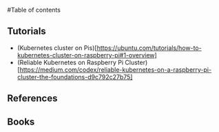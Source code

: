 #Table of contents

## Tutorials

- (Kubernetes cluster on Pis)[https://ubuntu.com/tutorials/how-to-kubernetes-cluster-on-raspberry-pi#1-overview]
- (Reliable Kubernetes on Raspberry Pi Cluster)[https://medium.com/codex/reliable-kubernetes-on-a-raspberry-pi-cluster-the-foundations-d9c792c27b75]

## References

## Books

